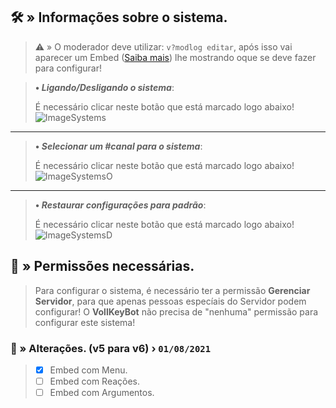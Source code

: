 ## 🛠️ » Informações sobre o sistema.
> ⚠️ » O moderador deve utilizar: `v?modlog editar`, após isso vai aparecer um Embed ([Saiba mais](https://google.com/)) lhe mostrando oque se deve fazer para configurar!

> **• *Ligando/Desligando o sistema***:
> 
> É necessário clicar neste botão que está marcado logo abaixo!
> ![ImageSystems](https://i.imgur.com/DHKgPNs.png)
** **
> **• *Selecionar um #canal para o sistema***:
> 
> É necessário clicar neste botão que está marcado logo abaixo!
> ![ImageSystemsO](https://imgur.com/yNbdB92) 
** ** 
> **• *Restaurar configurações para padrão***:
> 
> É necessário clicar neste botão que está marcado logo abaixo!
> ![ImageSystemsD](https://imgur.com/TjyDRUC)



## 🔖 » Permissões necessárias.
> Para configurar o sistema, é necessário ter a permissão **Gerenciar Servidor**, para que apenas pessoas especíais do Servidor podem configurar! O **VollKeyBot** não precisa de "nenhuma" permissão para configurar este sistema!


### 📜 » Alterações. (**v5** para **v6**) › `01/08/2021`
> - [x] Embed com Menu.
> - [ ] Embed com Reações.
> - [ ] Embed com Argumentos.